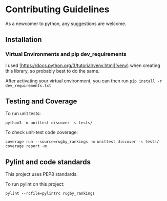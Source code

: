 # Contributing Guidelines

As a newcomer to python, any suggestions are welcome.

## Installation

### Virtual Environments and pip dev_requirements
I used [https://docs.python.org/3/tutorial/venv.html](venv) when creating this library, so probably best to do the same.

After activating your virtual environment, you can then run `pip install -r dev_requirements.txt`

## Testing and Coverage

To run unit tests:
```
python3 -m unittest discover -s tests/
```

To check unit-test code coverage:
```
coverage run --source=rugby_rankings -m unittest discover -s tests/
coverage report -m
```

## Pylint and code standards

This project uses PEP8 standards.

To run pylint on this project:
```
pylint --rcfile=pylintrc rugby_rankings
```
